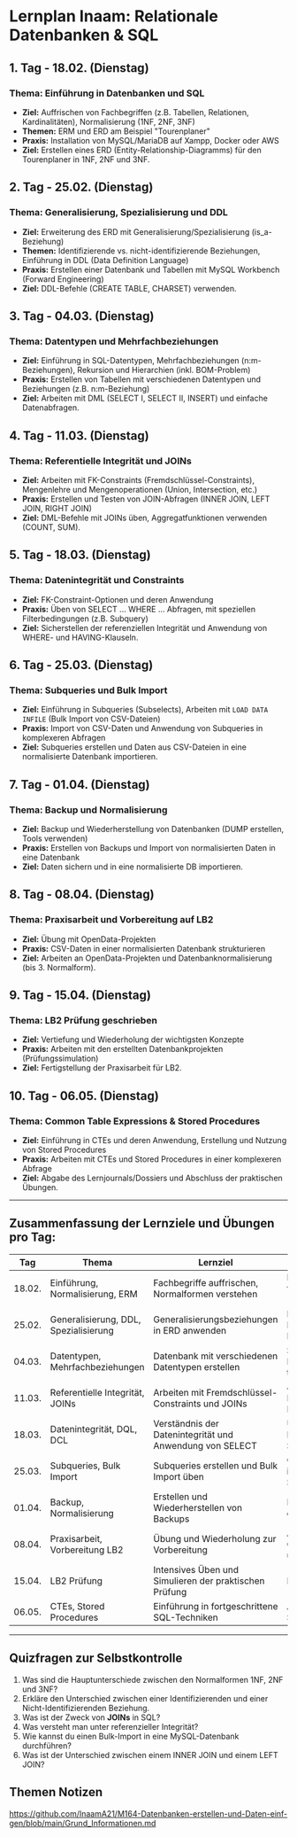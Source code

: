# Lernplan Inaam: Relationale Datenbanken & SQL

## 1. Tag - 18.02. (Dienstag)
### Thema: Einführung in Datenbanken und SQL
- **Ziel:** Auffrischen von Fachbegriffen (z.B. Tabellen, Relationen, Kardinalitäten), Normalisierung (1NF, 2NF, 3NF)
- **Themen:** ERM und ERD am Beispiel "Tourenplaner"
- **Praxis:** Installation von MySQL/MariaDB auf Xampp, Docker oder AWS
- **Ziel:** Erstellen eines ERD (Entity-Relationship-Diagramms) für den Tourenplaner in 1NF, 2NF und 3NF.

## 2. Tag - 25.02. (Dienstag)
### Thema: Generalisierung, Spezialisierung und DDL
- **Ziel:** Erweiterung des ERD mit Generalisierung/Spezialisierung (is_a-Beziehung)
- **Themen:** Identifizierende vs. nicht-identifizierende Beziehungen, Einführung in DDL (Data Definition Language)
- **Praxis:** Erstellen einer Datenbank und Tabellen mit MySQL Workbench (Forward Engineering)
- **Ziel:** DDL-Befehle (CREATE TABLE, CHARSET) verwenden.

## 3. Tag - 04.03. (Dienstag)
### Thema: Datentypen und Mehrfachbeziehungen
- **Ziel:** Einführung in SQL-Datentypen, Mehrfachbeziehungen (n:m-Beziehungen), Rekursion und Hierarchien (inkl. BOM-Problem)
- **Praxis:** Erstellen von Tabellen mit verschiedenen Datentypen und Beziehungen (z.B. n:m-Beziehung)
- **Ziel:** Arbeiten mit DML (SELECT I, SELECT II, INSERT) und einfache Datenabfragen.

## 4. Tag - 11.03. (Dienstag)
### Thema: Referentielle Integrität und JOINs
- **Ziel:** Arbeiten mit FK-Constraints (Fremdschlüssel-Constraints), Mengenlehre und Mengenoperationen (Union, Intersection, etc.)
- **Praxis:** Erstellen und Testen von JOIN-Abfragen (INNER JOIN, LEFT JOIN, RIGHT JOIN)
- **Ziel:** DML-Befehle mit JOINs üben, Aggregatfunktionen verwenden (COUNT, SUM).

## 5. Tag - 18.03. (Dienstag)
### Thema: Datenintegrität und Constraints
- **Ziel:** FK-Constraint-Optionen und deren Anwendung
- **Praxis:** Üben von SELECT ... WHERE ... Abfragen, mit speziellen Filterbedingungen (z.B. Subquery)
- **Ziel:** Sicherstellen der referenziellen Integrität und Anwendung von WHERE- und HAVING-Klauseln.

## 6. Tag - 25.03. (Dienstag)
### Thema: Subqueries und Bulk Import
- **Ziel:** Einführung in Subqueries (Subselects), Arbeiten mit `LOAD DATA INFILE` (Bulk Import von CSV-Dateien)
- **Praxis:** Import von CSV-Daten und Anwendung von Subqueries in komplexeren Abfragen
- **Ziel:** Subqueries erstellen und Daten aus CSV-Dateien in eine normalisierte Datenbank importieren.

## 7. Tag - 01.04. (Dienstag)
### Thema: Backup und Normalisierung
- **Ziel:** Backup und Wiederherstellung von Datenbanken (DUMP erstellen, Tools verwenden)
- **Praxis:** Erstellen von Backups und Import von normalisierten Daten in eine Datenbank
- **Ziel:** Daten sichern und in eine normalisierte DB importieren.

## 8. Tag - 08.04. (Dienstag)
### Thema: Praxisarbeit und Vorbereitung auf LB2
- **Ziel:** Übung mit OpenData-Projekten
- **Praxis:** CSV-Daten in einer normalisierten Datenbank strukturieren
- **Ziel:** Arbeiten an OpenData-Projekten und Datenbanknormalisierung (bis 3. Normalform).

## 9. Tag - 15.04. (Dienstag)
### Thema: LB2 Prüfung geschrieben 
- **Ziel:** Vertiefung und Wiederholung der wichtigsten Konzepte
- **Praxis:** Arbeiten mit den erstellten Datenbankprojekten (Prüfungssimulation)
- **Ziel:** Fertigstellung der Praxisarbeit für LB2.

## 10. Tag - 06.05. (Dienstag)
### Thema: Common Table Expressions & Stored Procedures
- **Ziel:** Einführung in CTEs und deren Anwendung, Erstellung und Nutzung von Stored Procedures
- **Praxis:** Arbeiten mit CTEs und Stored Procedures in einer komplexeren Abfrage
- **Ziel:** Abgabe des Lernjournals/Dossiers und Abschluss der praktischen Übungen.

---

## Zusammenfassung der Lernziele und Übungen pro Tag:

| **Tag** | **Thema** | **Lernziel** | **Übung/Beispiel** |
|---------|-----------|--------------|---------------------|
| 18.02. | Einführung, Normalisierung, ERM | Fachbegriffe auffrischen, Normalformen verstehen | Erstellen eines ERD für den Tourenplaner (1NF, 2NF, 3NF) |
| 25.02. | Generalisierung, DDL, Spezialisierung | Generalisierungsbeziehungen in ERD anwenden | Erstellen einer Datenbankstruktur mit MySQL Workbench |
| 04.03. | Datentypen, Mehrfachbeziehungen | Datenbank mit verschiedenen Datentypen erstellen | SELECT, INSERT, Mehrfachbeziehungen testen |
| 11.03. | Referentielle Integrität, JOINs | Arbeiten mit Fremdschlüssel-Constraints und JOINs | JOINs mit INNER, LEFT, RIGHT und FULL OUTER |
| 18.03. | Datenintegrität, DQL, DCL | Verständnis der Datenintegrität und Anwendung von SELECT | Übung mit WHERE, HAVING, und Subqueries |
| 25.03. | Subqueries, Bulk Import | Subqueries erstellen und Bulk Import üben | CSV-Daten importieren, Subquery-Abfragen |
| 01.04. | Backup, Normalisierung | Erstellen und Wiederherstellen von Backups | Normalisierte Daten in die DB importieren |
| 08.04. | Praxisarbeit, Vorbereitung LB2 | Übung und Wiederholung zur Vorbereitung | Arbeiten an OpenData-Projekten und CSV-Import |
| 15.04. | LB2 Prüfung | Intensives Üben und Simulieren der praktischen Prüfung | Pfrüfunggeschrieben |
| 06.05. | CTEs, Stored Procedures | Einführung in fortgeschrittene SQL-Techniken | Arbeiten mit CTEs und Stored Procedures |

---

## Quizfragen zur Selbstkontrolle

1. Was sind die Hauptunterschiede zwischen den Normalformen 1NF, 2NF und 3NF?
2. Erkläre den Unterschied zwischen einer Identifizierenden und einer Nicht-Identifizierenden Beziehung.
3. Was ist der Zweck von **JOINs** in SQL?
4. Was versteht man unter referenzieller Integrität?
5. Wie kannst du einen Bulk-Import in eine MySQL-Datenbank durchführen?
6. Was ist der Unterschied zwischen einem INNER JOIN und einem LEFT JOIN?

## Themen Notizen 
https://github.com/InaamA21/M164-Datenbanken-erstellen-und-Daten-einf-gen/blob/main/Grund_Informationen.md 
